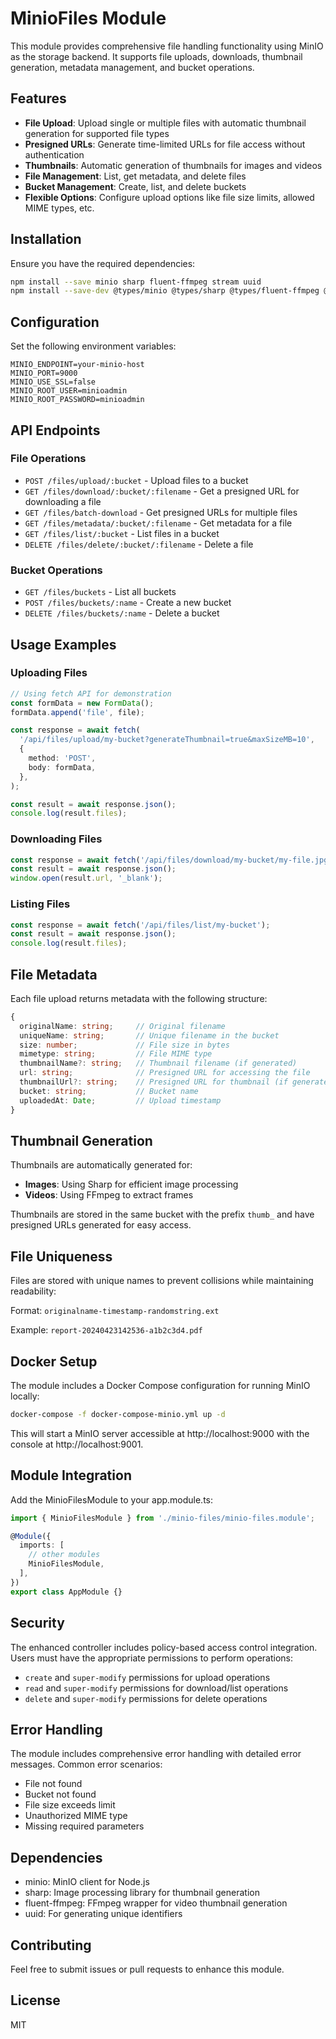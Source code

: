 # MinioFiles Module

This module provides comprehensive file handling functionality using MinIO as the storage backend. It supports file uploads, downloads, thumbnail generation, metadata management, and bucket operations.

## Features

- **File Upload**: Upload single or multiple files with automatic thumbnail generation for supported file types
- **Presigned URLs**: Generate time-limited URLs for file access without authentication
- **Thumbnails**: Automatic generation of thumbnails for images and videos
- **File Management**: List, get metadata, and delete files
- **Bucket Management**: Create, list, and delete buckets
- **Flexible Options**: Configure upload options like file size limits, allowed MIME types, etc.

## Installation

Ensure you have the required dependencies:

```bash
npm install --save minio sharp fluent-ffmpeg stream uuid
npm install --save-dev @types/minio @types/sharp @types/fluent-ffmpeg @types/uuid
```

## Configuration

Set the following environment variables:

```
MINIO_ENDPOINT=your-minio-host
MINIO_PORT=9000
MINIO_USE_SSL=false
MINIO_ROOT_USER=minioadmin
MINIO_ROOT_PASSWORD=minioadmin
```

## API Endpoints

### File Operations

- `POST /files/upload/:bucket` - Upload files to a bucket
- `GET /files/download/:bucket/:filename` - Get a presigned URL for downloading a file
- `GET /files/batch-download` - Get presigned URLs for multiple files
- `GET /files/metadata/:bucket/:filename` - Get metadata for a file
- `GET /files/list/:bucket` - List files in a bucket
- `DELETE /files/delete/:bucket/:filename` - Delete a file

### Bucket Operations

- `GET /files/buckets` - List all buckets
- `POST /files/buckets/:name` - Create a new bucket
- `DELETE /files/buckets/:name` - Delete a bucket

## Usage Examples

### Uploading Files

```typescript
// Using fetch API for demonstration
const formData = new FormData();
formData.append('file', file);

const response = await fetch(
  '/api/files/upload/my-bucket?generateThumbnail=true&maxSizeMB=10',
  {
    method: 'POST',
    body: formData,
  },
);

const result = await response.json();
console.log(result.files);
```

### Downloading Files

```typescript
const response = await fetch('/api/files/download/my-bucket/my-file.jpg');
const result = await response.json();
window.open(result.url, '_blank');
```

### Listing Files

```typescript
const response = await fetch('/api/files/list/my-bucket');
const result = await response.json();
console.log(result.files);
```

## File Metadata

Each file upload returns metadata with the following structure:

```typescript
{
  originalName: string;     // Original filename
  uniqueName: string;       // Unique filename in the bucket
  size: number;             // File size in bytes
  mimetype: string;         // File MIME type
  thumbnailName?: string;   // Thumbnail filename (if generated)
  url: string;              // Presigned URL for accessing the file
  thumbnailUrl?: string;    // Presigned URL for thumbnail (if generated)
  bucket: string;           // Bucket name
  uploadedAt: Date;         // Upload timestamp
}
```

## Thumbnail Generation

Thumbnails are automatically generated for:

- **Images**: Using Sharp for efficient image processing
- **Videos**: Using FFmpeg to extract frames

Thumbnails are stored in the same bucket with the prefix `thumb_` and have presigned URLs generated for easy access.

## File Uniqueness

Files are stored with unique names to prevent collisions while maintaining readability:

Format: `originalname-timestamp-randomstring.ext`

Example: `report-20240423142536-a1b2c3d4.pdf`

## Docker Setup

The module includes a Docker Compose configuration for running MinIO locally:

```bash
docker-compose -f docker-compose-minio.yml up -d
```

This will start a MinIO server accessible at http://localhost:9000 with the console at http://localhost:9001.

## Module Integration

Add the MinioFilesModule to your app.module.ts:

```typescript
import { MinioFilesModule } from './minio-files/minio-files.module';

@Module({
  imports: [
    // other modules
    MinioFilesModule,
  ],
})
export class AppModule {}
```

## Security

The enhanced controller includes policy-based access control integration. Users must have the appropriate permissions to perform operations:

- `create` and `super-modify` permissions for upload operations
- `read` and `super-modify` permissions for download/list operations
- `delete` and `super-modify` permissions for delete operations

## Error Handling

The module includes comprehensive error handling with detailed error messages. Common error scenarios:

- File not found
- Bucket not found
- File size exceeds limit
- Unauthorized MIME type
- Missing required parameters

## Dependencies

- minio: MinIO client for Node.js
- sharp: Image processing library for thumbnail generation
- fluent-ffmpeg: FFmpeg wrapper for video thumbnail generation
- uuid: For generating unique identifiers

## Contributing

Feel free to submit issues or pull requests to enhance this module.

## License

MIT
